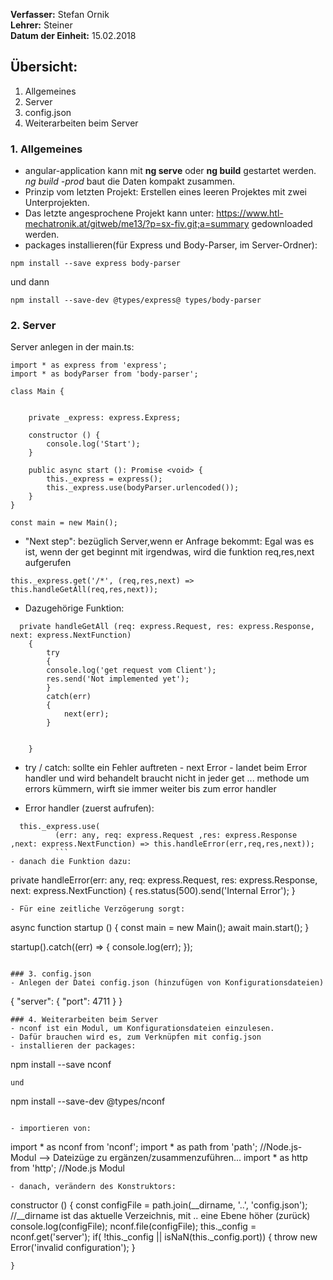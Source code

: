 **Verfasser:** Stefan Ornik   
**Lehrer:** Steiner   
**Datum der Einheit:** 15.02.2018
   
## Übersicht: 
1. Allgemeines
2. Server 
3. config.json
4. Weiterarbeiten beim Server

### 1. Allgemeines
- angular-application kann mit **ng serve** oder **ng build** gestartet werden. _ng build -prod_ baut die Daten kompakt zusammen.
- Prinzip vom letzten Projekt: Erstellen eines leeren Projektes mit zwei Unterprojekten.
- Das letzte angesprochene Projekt kann unter: https://www.htl-mechatronik.at/gitweb/me13/?p=sx-fiv.git;a=summary gedownloaded werden.
- packages installieren(für Express und Body-Parser, im Server-Ordner): 
```
npm install --save express body-parser
```
und dann
```
npm install --save-dev @types/express@ types/body-parser
```
### 2. Server
Server anlegen in der main.ts:
```
import * as express from 'express';
import * as bodyParser from 'body-parser';

class Main {

   
    private _express: express.Express;

    constructor () {
        console.log('Start');
    }

    public async start (): Promise <void> {
        this._express = express();
        this._express.use(bodyParser.urlencoded());
    }
}

const main = new Main();
```
- "Next step": bezüglich Server,wenn er Anfrage bekommt: Egal was es ist, wenn der get beginnt mit irgendwas, wird die funktion req,res,next aufgerufen

```
this._express.get('/*', (req,res,next) => this.handleGetAll(req,res,next));
```
- Dazugehörige Funktion:
```
  private handleGetAll (req: express.Request, res: express.Response, next: express.NextFunction)
    {
        try
        {
        console.log('get request vom Client');
        res.send('Not implemented yet');
        }
        catch(err)
        {
            next(err);
        }

        
    }
 ```
 - try / catch:  sollte ein Fehler auftreten - next Error - landet beim Error handler und wird behandelt
  braucht nicht in jeder get ... methode um errors kümmern, wirft sie immer weiter bis zum error handler
  
  - Error handler (zuerst aufrufen):
  ```
    this._express.use(
            (err: any, req: express.Request ,res: express.Response ,next: express.NextFunction) => this.handleError(err,req,res,next));
            ```
 - danach die Funktion dazu:
 ```
  private handleError(err: any, req: express.Request, res: express.Response, next: express.NextFunction)
    {
            res.status(500).send('Internal Error');
    }
 ```
 - Für eine zeitliche Verzögerung sorgt:
 ```
 async function startup () {
    const main = new Main();
    await main.start();
}

startup().catch((err) => {
    console.log(err);
});
```
 
### 3. config.json
- Anlegen der Datei config.json (hinzufügen von Konfigurationsdateien)
```
{
    "server": {
        "port": 4711
    }
}
```
### 4. Weiterarbeiten beim Server
- nconf ist ein Modul, um Konfigurationsdateien einzulesen.
- Dafür brauchen wird es, zum Verknüpfen mit config.json
- installieren der packages:
```
npm install --save nconf
```
und
```
npm install --save-dev @types/nconf
```

- importieren von:
```
import * as nconf from 'nconf';
import * as path from 'path'; //Node.js-Modul --> Dateizüge zu ergänzen/zusammenzuführen...
import * as http from 'http'; //Node.js Modul
```
- danach, verändern des Konstruktors:
```
 constructor () {
        const configFile = path.join(__dirname, '..', 'config.json'); //__dirname ist das aktuelle Verzeichnis, mit .. eine Ebene höher (zurück)
        console.log(configFile);
        nconf.file(configFile);
        this._config = nconf.get('server');
        if( !this._config || isNaN(this._config.port)) {
            throw new Error('invalid configuration');
        }

    }
```


